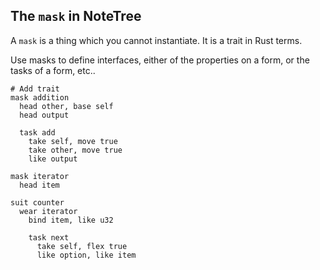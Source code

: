 ## The `mask` in NoteTree

A `mask` is a thing which you cannot instantiate. It is a trait in Rust
terms.

Use masks to define interfaces, either of the properties on a form, or
the tasks of a form, etc..

```
# Add trait
mask addition
  head other, base self
  head output

  task add
    take self, move true
    take other, move true
    like output
```

```
mask iterator
  head item

suit counter
  wear iterator
    bind item, like u32

    task next
      take self, flex true
      like option, like item
```
